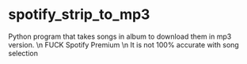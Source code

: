 # spotify_strip_to_mp3
Python program that takes songs in album to download them in mp3 version. \n
FUCK Spotify Premium \n
It is not 100% accurate with song selection 
